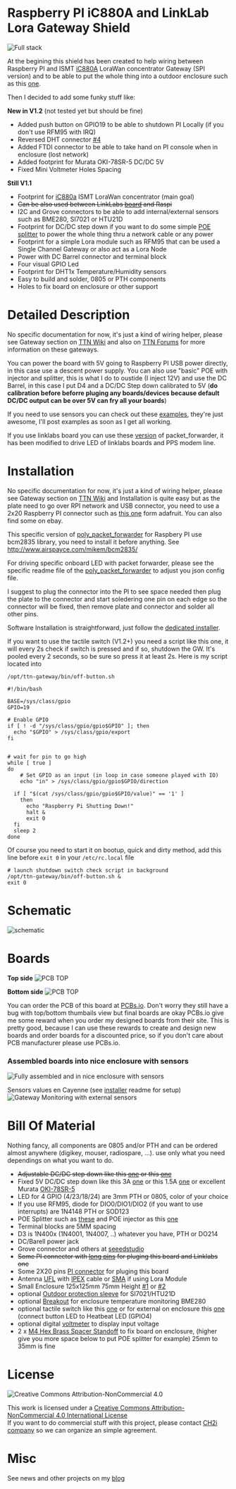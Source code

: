 Raspberry PI iC880A and LinkLab Lora Gateway Shield
===================================================

<img src="https://raw.githubusercontent.com/ch2i/iC880A-Raspberry-PI/master/pictures/RPI-Lora-Gateway-mounted.jpg" alt="Full stack">     

At the begining this shield has been created to help wiring between Raspberry PI and ISMT [iC880A][10] LoraWan concentrator Gateway (SPI version) and to be able to put the whole thing into a outdoor enclosure such as this [one][15].

Then I decided to add some funky stuff like:

**New in V1.2** (not tested yet but should be fine)

 - Added push button on GPIO19 to be able to shutdown PI Locally (if you don't use RFM95 with IRQ) 
 - Reversed DHT connector [#4][4]
 - Added FTDI connector to be able to take hand on PI console when in enclosure (lost network)
 - Added footprint for Murata OKI-78SR-5 DC/DC 5V
 - Fixed Mini Voltmeter Holes Spacing

**Still V1.1** 

- Footprint for [iC880a][10] ISMT LoraWan concentrator (main goal)
- ~~Can be also used between LinkLabs [board][11] and Raspi~~
- I2C and Grove connectors to be able to add internal/external sensors such as BME280, SI7021 or HTU21D
- Footprint for DC/DC step down if you want to do some simple [POE splitter][16] to power the whole thing thru a network cable or any power 
- Footprint for a simple Lora module such as RFM95 that can be used a Single Channel Gateway or also act as a Lora Node
- Power with DC Barrel connector and terminal block
- Four visual GPIO Led
- Footprint for DHT1x Temperature/Humidity sensors
- Easy to build and solder, 0805 or PTH components
- Holes to fix board on enclosure or other support

Detailed Description
====================

No specific documentation for now, it's just a kind of wiring helper, please see Gateway section on [TTN Wiki][13] and also on [TTN Forums][14] for more information on these gateways.

You can power the board with 5V going to Raspberry PI USB power directly, in this case use a descent power supply.
You can also use "basic" POE with injector and splitter, this is what I do to oustide (I inject 12V) and use the DC Barrel, in this case I put D4 and a DC/DC Step down calibrated to 5V (**do calibration before beforre pluging any boards/devices because default DC/DC output can be over 5V can fry all your boards**)

If you need to use sensors you can check out these [examples][12], they're just awesome, I'll post examples as soon as I get all working.

If you use linklabs board you can use these [version][2] of packet_forwarder, it has been modified to drive LED of linklabs boards and PPS modem line.

Installation
============

No specific documentation for now, it's just a kind of wiring helper, please see Gateway section on [TTN Wiki][13] and Installation is quite easy but as the plate need to go over RPI network and USB connector, you need to use a 2x20 Raspberry PI connector such as [this one][25] form adafruit. You can also find some on ebay.

This specific version of [poly_packet_forwarder][30] for Raspbery PI use bcm2835 library, you need to install it before anything. See http://www.airspayce.com/mikem/bcm2835/

For driving specific onboard LED with packet forwarder, please see the specific readme file of the [poly_packet_forwarder][30] to adjust you json config file.

I suggest to plug the connector into the PI to see space needed then plug the plate to the connector and start soledering one pin on each edge so the connector will be fixed, then remove plate and connector and solder all other pins.

Software Installation is straightforward, just follow the [dedicated installer][26].

If you want to use the tactile switch (V1.2+) you need a script like this one, it will every 2s check if switch is pressed and if so, shutdown the GW. It's pooled every 2 seconds, so be sure so press it at least 2s. Here is my script located into

`/opt/ttn-gateway/bin/off-button.sh`

```` 
#!/bin/bash

BASE=/sys/class/gpio
GPIO=19

# Enable GPIO
if [ ! -d "/sys/class/gpio/gpio$GPIO" ]; then
  echo "$GPIO" > /sys/class/gpio/export
fi


# wait for pin to go high
while [ true ]
do
	# Set GPIO as an input (in loop in case someone played with IO)
	echo "in" > /sys/class/gpio/gpio$GPIO/direction

  if [ "$(cat /sys/class/gpio/gpio$GPIO/value)" == '1' ]
    then
      echo "Raspberry Pi Shutting Down!"
      halt &
      exit 0
  fi
  sleep 2
done
````

Of course you need to start it on bootup, quick and dirty method, add this line before `exit 0` in your `/etc/rc.local` file

```
# launch shutdown switch check script in background
/opt/ttn-gateway/bin/off-button.sh &
exit 0

```

Schematic
=========

![schematic](https://raw.githubusercontent.com/ch2i/iC880A-Raspberry-PI/master/pictures/RPI-Lora-Gateway-Shield-sch.png)  

Boards 
======

**Top side**
<img src="https://raw.githubusercontent.com/ch2i/iC880A-Raspberry-PI/master/pictures/RPI-Lora-Gateway-Shield-top.jpg" alt="PCB TOP">    

**Bottom side**
<img src="https://raw.githubusercontent.com/ch2i/iC880A-Raspberry-PI/master/pictures/RPI-Lora-Gateway-Shield-bot.jpg" alt="PCB TOP">    


You can order the PCB of this board at [PCBs.io][3]. Don't worry they still have a bug with top/bottom thumbails view but final boards are okay
PCBs.io give me some reward when you order my designed boards from their site. This is pretty good, because I can use these rewards to create and design new boards and order boards for a discounted price, so if you don't care about PCB manufacturer please use PCBs.io.

### Assembled boards into nice enclosure with sensors

<img src="https://raw.githubusercontent.com/ch2i/iC880A-Raspberry-PI/master/pictures/ch2i-shield-lorawan-gateway.jpg" alt="Fully assembled and in nice enclosure with sensors">     

Sensors values en Cayenne (see [installer][26] readme for setup)
<img src="https://raw.githubusercontent.com/ch2i/iC880A-Raspberry-PI/master/pictures/ch2i-gateway-monitoring-iot.jpg" alt="Gateway Monitoring with external sensors">     


Bill Of Material
================

Nothing fancy, all components are 0805 and/or PTH and can be ordered almost anywhere (digikey, mouser, radiospare, ...). 
use only what you need dependings on what you want to do. 

- ~~Adjustable DC/DC step down like this [one][18] or this [one][19]~~
- Fixed 5V DC/DC step down like this 3A [one][27] or this 1.5A [one][28] or excellent Murata [OKI-78SR-5][44]
- LED for 4 GPIO (4/23/18/24) are 3mm PTH or 0805, color of your choice
- If you use RFM95, diode for DIO0/DIO1/DIO2 (if you want to use interrupts) are 1N4148 PTH or SOD123
- POE Splitter such as [these][16] and POE injector as this [one][17]
- Terminal blocks are 5MM spacing
- D3 is 1N400x (1N4001, 1N4007, ..) whatever you have, PTH or DO214
- DC/Barell power jack 
- Grove connector and others at [seeedstudio][20]
- ~~Some PI connector with [long pins][21] for pluging this board and Linklabs one~~
- Some 2X20 pins [PI connector][29] for pluging this board  
- Antenna [UFL][22] with [IPEX][23] cable or [SMA][24] if using Lora Module
- Small Enclosure 125x125mm 75mm Height [#1][40] or [#2][41]
- optional [Outdoor protection sleeve][42] for SI7021/HTU21D
- optional [Breakout][43] for enclosure temperature monitoring BME280
- optional tactile switch like this [one][46] or for external on enclosure this [one][47] (connect button LED to Heatbeat LED (GPIO4)
- optional digital [voltmeter][48] to display input voltage
- 2 x [M4 Hex Brass Spacer Standoff][44] to fix board on enclosure, (higher give you more space below to put POE splitter for example) 25mm to 35mm is fine


License
=======

<img alt="Creative Commons Attribution-NonCommercial 4.0" src="https://i.creativecommons.org/l/by-nc/4.0/88x31.png">   

This work is licensed under a [Creative Commons Attribution-NonCommercial 4.0 International License](http://creativecommons.org/licenses/by-nc/4.0/)    
If you want to do commercial stuff with this project, please contact [CH2i company](https://www.ch2i.eu/en#support) so we can organize an simple agreement.

Misc
====

See news and other projects on my [blog][1] 
 
[1]: https://hallard.me
[2]: https://github.com/ch2i/packet_forwarder
[3]: https://PCBs.io/share/rmVdD
[4]: https://github.com/ch2i/iC880A-Raspberry-PI/issues/4

[10]: http://webshop.imst.de/ic880a-spi-lorawan-concentrator-868mhz.html
[11]: http://forum.thethingsnetwork.org/t/raspberry-pi-lorawan-gateway-board/1071
[12]: https://github.com/leon-anavi/rpi-examples
[13]: https://staging.thethingsnetwork.org/wiki/Hardware/Gateways/Overview
[14]: http://forum.thethingsnetwork.org/c/gateways
[15]: https://www.aerial.net/shop/product_info.php?products_id=1102
[16]: https://www.aerial.net/shop/index.php?cPath=22_124
[17]: http://wiki.dragino.com/index.php?title=PoE_Injector
[18]: http://www.ebay.com/itm/2-PCS-MP1584EN-Step-down-Power-DC-DC-3A-Adjustable-Ultra-LM2596-Step-down-Module-/301798394307
[19]: http://www.ebay.com/itm/1x-Tiny-4-5-28V-3A-DC-DC-Buck-Converter-Step-down-Power-Regulator-MP1584EN-/141524007951
[20]: http://www.seeedstudio.com/depot/index.php?main_page=opl_info&opl_id=4
[21]: http://www.ebay.com/itm/170578495165
[22]: http://www.ebay.com/itm/351690376555
[23]: http://www.ebay.com/itm/351738196013
[24]: http://www.ebay.com/itm/371534934746

[25]: https://www.adafruit.com/products/1979
[26]: https://github.com/ch2i/ic880a-gateway/tree/ch2i-rpi-shield

[27]: http://www.ebay.com/itm/351674929937
[28]: http://www.ebay.com/itm/371348168950
[29]: http://www.ebay.com/itm/351588181858

[30]: https://github.com/ch2i/packet_forwarder/blob/master/poly_pkt_fwd/readme.md

[40]: http://www.ebay.com/itm/262500056078
[41]: http://www.aliexpress.com/item/Free-Shipping-Good-Quality-ABS-Material-Transparent-Cover-IP66-Waterproof-Electrical-Switch-Box-125-125-75mm/32522255056.html
[42]: http://www.aliexpress.com/item/Temperature-and-humidity-Protective-sleeve-Accessories-PCB-for-SHT20-SHT21-SHT25/32695663191.html?spm=2114.13010208.99999999.264.dgLxek
[43]: http://www.ebay.com/itm/401000227934
[44]: http://www.ebay.com/itm/182181715511?var=483966356069
[45]: http://www2.mouser.com/ProductDetail/Murata-Power-Solutions/OKI-78SR-5-15-W36H-C/?qs=sGAEpiMZZMt6Q9lZSPl3Rb6uckMsyldgZf%2f4GdkUxM8%3d
[46]: http://www.ebay.com/itm/391462862706
[47]: http://www.ebay.com/itm/232153789354?var=531358445664
[48]: http://www.ebay.com/itm/301856945402